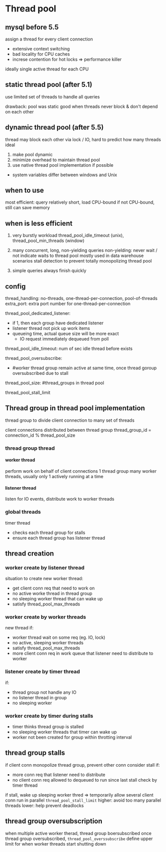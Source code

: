# Thread pool
## mysql before 5.5
assign a thread for every client connection
- extensive context switching
- bad locality for CPU caches
- increse contention for hot locks 
=> performance killer

ideally single active thread for each CPU

## static thread pool (after 5.1)
use limited set of threads to handle all queries

drawback: pool was static
good when threads never block & don't depend on each other

## dynamic thread pool (after 5.5)
thread may block each other via lock / IO, hard to predict how many threads ideal

1. make pool dynamic
2. minimize overhead to maintain thread pool
3. use native thread pool implementation if possible
  - system variables differ between windows and Unix

## when to use
most efficient: query relatively short, load CPU-bound
if not CPU-bound, still can save memory

## when is less efficient
1. very burstly workload
thread_pool_idle_timeout (unix), thread_pool_min_threads (window)

2. many concurrent, long, non-yielding queries
non-yielding: never wait / not indicate waits to thread pool
mostly used in data warehouse scenarios
stall detection to prevent totally monopolizing thread pool

3. simple queries always finish quickly

## config
thread_handling: no-threads, one-thread-per-connection, pool-of-threads
extra_port: extra port number for one-thread-per-connection

thread_pool_dedicated_listener:
- if 1, then each group have dedicated listener
- listener thread not pick up work items
- queueing time, actual queue size will be more exact
  - IO request immediately dequeued from poll

thread_pool_idle_timeout: num of sec idle thread before exists

thread_pool_oversubscribe: 
- #worker thread group remain active at same time, once thread goroup oversubscribed due to stall

thread_pool_size: #thread_groups in thread pool

thread_pool_stall_limit


## Thread group in thread pool implementation
thread group to divide client connection to many set of threads

client connections distributed between thread group
thread_group_id = connection_id % thread_pool_size

### thread group thread
#### worker thread
perform work on behalf of client connections
1 thread group many worker threads, usually only 1 actively running at a time

#### listener thread
listen for IO events, distribute work to worker threads

### global threads
timer thread
- checks each thread group for stalls
- ensure each thread group has listener thread

## thread creation
### worker create by listener thread
situation to create new worker thread:
- get client conn req that need to work on
- no active worke thread in thread group
- no sleeping worker thread that can wake up
- satisfy thread_pool_max_threads

### worker create by worker threads
new thread if:
- worker thread wait on some req (eg. IO, lock)
- no active, sleeping worker threads
- satisfy thread_pool_max_threads
- more client conn req in work queue that listener need to distribute to worker

### listener create by timer thread
if:
- thread group not handle any IO
- no listener thread in group
- no sleeping worker

### worker create by timer during stalls
- timer thinks thread group is stalled
- no sleeping worker threads that timer can wake up
- worker not been created for group within throtting interval

## thread group stalls
if client conn monopolize thread group, prevent other conn
consider stall if:
- more conn req that listener need to distribute
- no client conn req allowed to dequeued to run since last stall check by timer thread

if stall, wake up sleeping worker thred => temporarily allow several client conn run in parallel
`thread_pool_stall_limit`
higher: avoid too many parallel threads
lower: help prevent deadlocks

## thread group oversubscription
when multiple active worker therad, thread group boersubscribed
once thread group oversubscribed, `thread_pool_overssubscribe` define upper limit for when worker threads start shutting down






